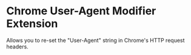 Chrome User-Agent Modifier Extension
====================================

Allows you to re-set the "User-Agent" string in Chrome's HTTP request headers.